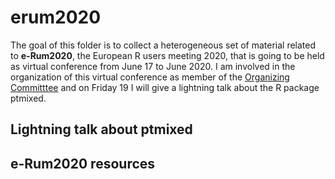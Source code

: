 # erum2020

The goal of this folder is to collect a heterogeneous set of material related to **e-Rum2020**, the European R users meeting 2020, that is going to be held as virtual conference from June 17 to June 2020. I am involved in the organization of this virtual conference as member of the [Organizing Committtee](https://2020.erum.io/about/organizers/) and on Friday 19 I will give a lightning talk about the R package ptmixed.

## Lightning talk about ptmixed

## e-Rum2020 resources
